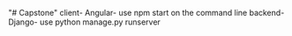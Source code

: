 "# Capstone" 
client- Angular- use npm start on the command line
backend- Django- use python manage.py runserver
